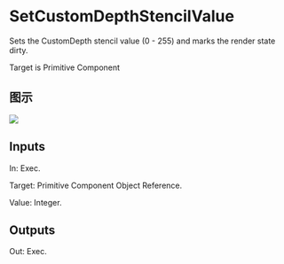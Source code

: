 # SetCustomDepthStencilValue

Sets the CustomDepth stencil value (0 - 255) and marks the render state dirty.

Target is Primitive Component

## 图示

![]($-20221218-20391851.png)

## Inputs

In: Exec.

Target: Primitive Component Object Reference.

Value: Integer.  

## Outputs

Out: Exec.


